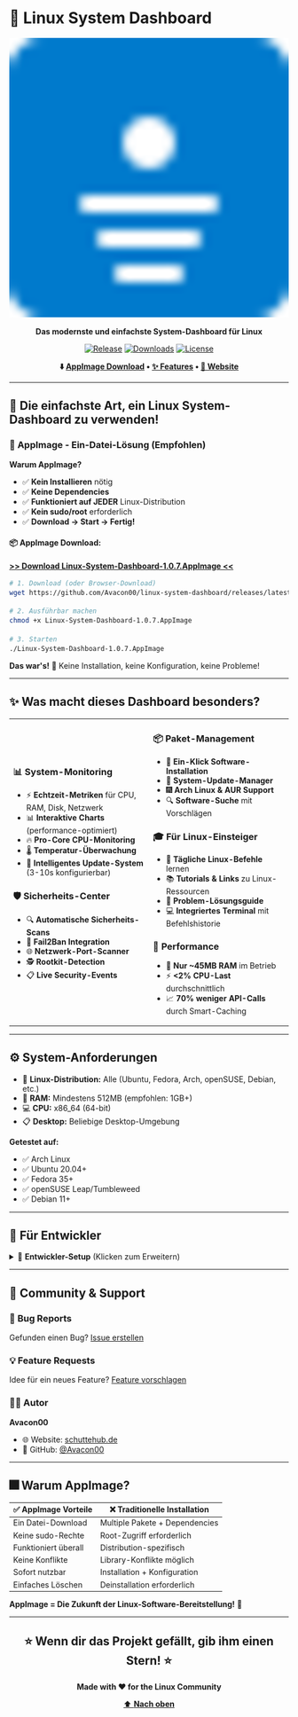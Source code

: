 # 🚀 Linux System Dashboard

<div align="center">

![Linux System Dashboard](assets/icon-512.png)

**Das modernste und einfachste System-Dashboard für Linux**

[![Release](https://img.shields.io/github/v/release/Avacon00/linux-system-dashboard)](https://github.com/Avacon00/linux-system-dashboard/releases/latest)
[![Downloads](https://img.shields.io/github/downloads/Avacon00/linux-system-dashboard/total)](https://github.com/Avacon00/linux-system-dashboard/releases)
[![License](https://img.shields.io/github/license/Avacon00/linux-system-dashboard)](LICENSE)

**⬇️ [AppImage Download](#-appimage-download) • [✨ Features](#-features) • [🚀 Website](https://schuttehub.de)**

</div>

---

## 🚀 **Die einfachste Art, ein Linux System-Dashboard zu verwenden!**

### 🎯 **AppImage - Ein-Datei-Lösung** (Empfohlen)

**Warum AppImage?**
- ✅ **Kein Installieren** nötig
- ✅ **Keine Dependencies** 
- ✅ **Funktioniert auf JEDER** Linux-Distribution
- ✅ **Kein sudo/root** erforderlich
- ✅ **Download → Start → Fertig!**

#### 📦 **AppImage Download:**

**[>> Download Linux-System-Dashboard-1.0.7.AppImage <<](https://github.com/Avacon00/linux-system-dashboard/releases/latest)**

```bash
# 1. Download (oder Browser-Download)
wget https://github.com/Avacon00/linux-system-dashboard/releases/latest/download/Linux-System-Dashboard-1.0.7.AppImage

# 2. Ausführbar machen
chmod +x Linux-System-Dashboard-1.0.7.AppImage

# 3. Starten
./Linux-System-Dashboard-1.0.7.AppImage
```

**Das war's!** 🎉 Keine Installation, keine Konfiguration, keine Probleme!

---

## ✨ **Was macht dieses Dashboard besonders?**

<table>
<tr>
<td width="50%">

### 📊 **System-Monitoring**
- ⚡ **Echtzeit-Metriken** für CPU, RAM, Disk, Netzwerk
- 📊 **Interaktive Charts** (performance-optimiert)
- 🔥 **Pro-Core CPU-Monitoring**
- 🌡️ **Temperatur-Überwachung**
- 🔄 **Intelligentes Update-System** (3-10s konfigurierbar)

### 🛡️ **Sicherheits-Center**
- 🔍 **Automatische Sicherheits-Scans**
- 🚫 **Fail2Ban Integration**
- 🌐 **Netzwerk-Port-Scanner**
- 🕵️ **Rootkit-Detection**
- 📋 **Live Security-Events**

</td>
<td width="50%">

### 📦 **Paket-Management**
- 🎯 **Ein-Klick Software-Installation**
- 🔄 **System-Update-Manager**
- 🎆 **Arch Linux & AUR Support**
- 🔍 **Software-Suche** mit Vorschlägen

### 🎓 **Für Linux-Einsteiger**
- 💫 **Tägliche Linux-Befehle** lernen
- 📚 **Tutorials & Links** zu Linux-Ressourcen
- 🔧 **Problem-Lösungsguide**
- 💻 **Integriertes Terminal** mit Befehlshistorie

### 🚀 **Performance**
- 💾 **Nur ~45MB RAM** im Betrieb
- ⚡ **<2% CPU-Last** durchschnittlich
- 📈 **70% weniger API-Calls** durch Smart-Caching

</td>
</tr>
</table>

---

## ⚙️ **System-Anforderungen**

- 🐧 **Linux-Distribution:** Alle (Ubuntu, Fedora, Arch, openSUSE, Debian, etc.)
- 💾 **RAM:** Mindestens 512MB (empfohlen: 1GB+)
- 💻 **CPU:** x86_64 (64-bit)
- 📋 **Desktop:** Beliebige Desktop-Umgebung

**Getestet auf:**
- ✅ Arch Linux
- ✅ Ubuntu 20.04+
- ✅ Fedora 35+
- ✅ openSUSE Leap/Tumbleweed
- ✅ Debian 11+

---

## 🚀 **Für Entwickler**

<details>
<summary>📝 <strong>Entwickler-Setup</strong> (Klicken zum Erweitern)</summary>

### Voraussetzungen
- **Node.js** >= 16.x
- **npm** >= 8.x
- **Electron** >= 28.x

### Setup
```bash
# Repository klonen
git clone https://github.com/Avacon00/linux-system-dashboard.git
cd linux-system-dashboard

# Dependencies installieren
npm install

# Development-Server starten
npm run dev

# AppImage bauen
npm run build-appimage

# Debian-Paket bauen
npm run build-deb
```

### Build-Befehle
```bash
npm run dev           # Development mit Hot-Reload
npm run build-appimage # AppImage erstellen
npm run build-deb      # .deb-Paket erstellen
npm run dist-linux     # Alle Linux-Formate
```

### Performance-Features
- ✅ **Smart Lazy Loading** - Tab-basierte Aktualisierung
- ✅ **Intelligent Caching** - 70% weniger API-Calls
- ✅ **Chart-Optimierung** - Batch-Rendering mit RequestAnimationFrame
- ✅ **Memory-Management** - DocumentFragment-basierte DOM-Updates
- ✅ **Process-Throttling** - Konfigurierbare Update-Intervalle

</details>

---

## 🤝 **Community & Support**

### 🐛 **Bug Reports**
Gefunden einen Bug? [Issue erstellen](https://github.com/Avacon00/linux-system-dashboard/issues/new)

### 💡 **Feature Requests**
Idee für ein neues Feature? [Feature vorschlagen](https://github.com/Avacon00/linux-system-dashboard/issues/new)

### 👨‍💻 **Autor**
**Avacon00**
- 🌐 Website: [schuttehub.de](https://schuttehub.de)
- 🐙 GitHub: [@Avacon00](https://github.com/Avacon00)

---

## 🎆 **Warum AppImage?**

| ✅ **AppImage Vorteile** | ❌ **Traditionelle Installation** |
|---------------------------|--------------------------------|
| Ein Datei-Download | Multiple Pakete + Dependencies |
| Keine sudo-Rechte | Root-Zugriff erforderlich |
| Funktioniert überall | Distribution-spezifisch |
| Keine Konflikte | Library-Konflikte möglich |
| Sofort nutzbar | Installation + Konfiguration |
| Einfaches Löschen | Deinstallation erforderlich |

**AppImage = Die Zukunft der Linux-Software-Bereitstellung!** 🚀

---

<div align="center">

## ⭐ **Wenn dir das Projekt gefällt, gib ihm einen Stern!** ⭐

**Made with ❤️ for the Linux Community**

[⬆️ **Nach oben**](#-linux-system-dashboard)

</div>